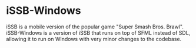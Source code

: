 iSSB-Windows
============

iSSB is a mobile version of the popular game "Super Smash Bros. Brawl". iSSB-Windows is a version of iSSB that runs on top of SFML instead of SDL, allowing it to run on Windows with very minor changes to the codebase.
